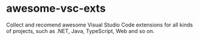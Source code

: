 # awesome-vsc-exts
Collect and recomend awesome Visual Studio Code extensions for all kinds of projects, such as .NET, Java, TypeScript, Web and so on.
